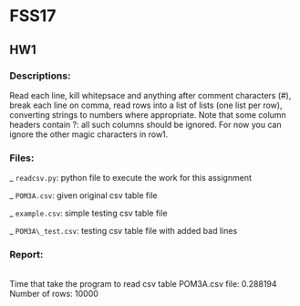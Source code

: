 # FSS17
## HW1

### Descriptions: 

Read each line, kill whitepsace and anything after comment characters (#), break each line on comma, read rows into a list of lists (one list per row), converting strings to numbers where appropriate. Note that some column headers contain \?: all such columns should be ignored. For now you can ignore the other magic characters in row1.

### Files: 

_ `readcsv.py`: python file to execute the work for this assignment 

_ `POM3A.csv`: given original csv table file 

_ `example.csv`: simple testing csv table file 

_ `POM3A\_test.csv`: testing csv table file with added bad lines 

### Report:
<br>
Time that take the program to read csv table POM3A.csv file: 0.288194
<br>
Number of rows: 10000

